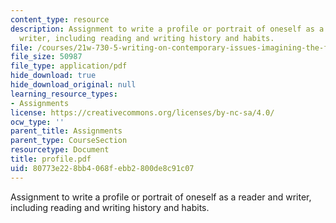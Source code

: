 ```yaml
---
content_type: resource
description: Assignment to write a profile or portrait of oneself as a reader and
  writer, including reading and writing history and habits.
file: /courses/21w-730-5-writing-on-contemporary-issues-imagining-the-future-fall-2007/80773e228bb4068febb2800de8c91c07_profile.pdf
file_size: 50987
file_type: application/pdf
hide_download: true
hide_download_original: null
learning_resource_types:
- Assignments
license: https://creativecommons.org/licenses/by-nc-sa/4.0/
ocw_type: ''
parent_title: Assignments
parent_type: CourseSection
resourcetype: Document
title: profile.pdf
uid: 80773e22-8bb4-068f-ebb2-800de8c91c07
---
```

Assignment to write a profile or portrait of oneself as a reader and writer, including reading and writing history and habits.